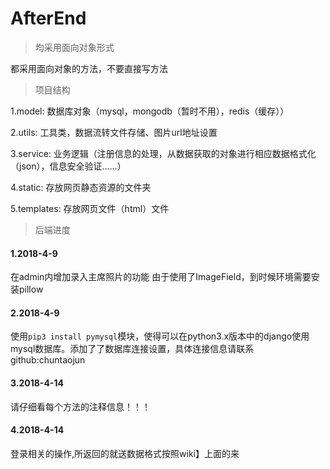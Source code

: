 # AfterEnd

> 均采用面向对象形式

都采用面向对象的方法，不要直接写方法

> 项目结构

1.model: 数据库对象（mysql，mongodb（暂时不用），redis（缓存））

2.utils: 工具类，数据流转文件存储、图片url地址设置

3.service: 业务逻辑（注册信息的处理，从数据获取的对象进行相应数据格式化（json），信息安全验证......）

4.static: 存放网页静态资源的文件夹

5.templates: 存放网页文件（html）文件

> 后端进度

#### 1.2018-4-9
在admin内增加录入主席照片的功能
由于使用了ImageField，到时候环境需要安装pillow

#### 2.2018-4-9
使用`pip3 install pymysql`模块，使得可以在python3.x版本中的django使用mysql数据库。添加了了数据库连接设置，具体连接信息请联系github:chuntaojun

#### 3.2018-4-14
请仔细看每个方法的注释信息！！！

#### 4.2018-4-14
登录相关的操作,所返回的就送数据格式按照wiki】上面的来

